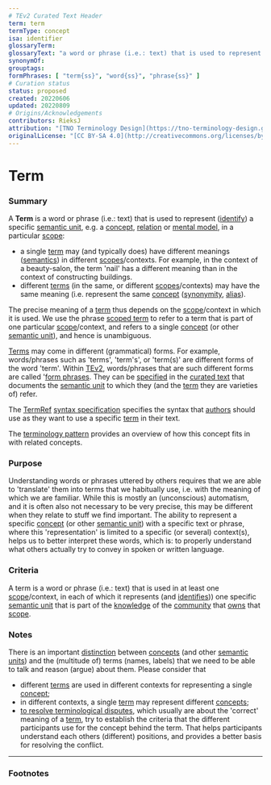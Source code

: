 ```yaml
---
# TEv2 Curated Text Header
term: term
termType: concept
isa: identifier
glossaryTerm:
glossaryText: "a word or phrase (i.e.: text) that is used to represent ([identify](@)) a specific [semantic unit](@) (in some [scope](@))."
synonymOf:
grouptags:
formPhrases: [ "term{ss}", "word{ss}", "phrase{ss}" ]
# Curation status
status: proposed
created: 20220606
updated: 20220809
# Origins/Acknowledgements
contributors: RieksJ
attribution: "[TNO Terminology Design](https://tno-terminology-design.github.io/tev2-specifications/docs)"
originalLicense: "[CC BY-SA 4.0](http://creativecommons.org/licenses/by-sa/4.0/?ref=chooser-v1)"
---
```


# Term

### Summary
A **Term** is a word or phrase (i.e.: text) that is used to represent ([identify](@)) a specific [semantic unit](@), e.g. a [concept](@), [relation](@) or [mental model](@), in a particular [scope](@):

- a single [term](@) may (and typically does) have different meanings ([semantics](@)) in different [scopes](@)/contexts. For example, in the context of a beauty-salon, the term 'nail' has a different meaning than in the context of constructing buildings.
- different [terms](@) (in the same, or different [scopes](@)/contexts) may have the same meaning (i.e. represent the same [concept](@) ([synonymity](https://en.wikipedia.org/wiki/Synonym), [alias](https://www.merriam-webster.com/dictionary/alias)).

The precise meaning of a [term](@) thus depends on the [scope](@)/context in which it is used. We use the phrase [scoped term](@) to refer to a term that is part of one particular [scope](@)/context, and refers to a single [concept](@) (or other [semantic unit](@)), and hence is unambiguous.

[Terms](@) may come in different (grammatical) forms. For example, words/phrases such as 'terms', 'term's', or 'term(s)' are different forms of the word 'term'. Within [TEv2](@), words/phrases that are such different forms are called '[form phrases](@). They can be [specified](#specifying@) in the [curated text](@) that documents the [semantic unit](@) to which they (and the [term](@) they are varieties of) refer.

The [TermRef](@) [syntax specification](/docs/spec-syntax/term-ref-syntax) specifies the syntax that [authors](@) should use as they want to use a specific [term](@) in their text.

The [terminology pattern](pattern:terminology@) provides an overview of how this concept fits in with related concepts.

### Purpose

Understanding words or phrases uttered by others requires that we are able to 'translate' them into terms that we habitually use, i.e. with the meaning of which we are familiar. While this is mostly an (unconscious) automatism, and it is often also not necessary to be very precise, this may be different when they relate to stuff we find important. The ability to represent a specific [concept](@) (or other [semantic unit](@)) with a specific text or phrase, where this 'representation' is limited to a specific (or several) context(s), helps us to better interpret these words, which is: to properly understand what others actually try to convey in spoken or written language.

### Criteria

A term is a word or phrase (i.e.: text) that is used in at least one [scope](@)/context, in each of which it represents (and [identifies](@))) one specific [semantic unit](@) that is part of the [knowledge](@) of the [community](@) that [owns](@) that [scope](@).

### Notes

There is an important [distinction](https://simple.wikipedia.org/wiki/Concept) between [concepts](@) (and other [semantic units](@)) and the (multitude of) terms (names, labels) that we need to be able to talk and reason (argue) about them. Please consider that

* different [terms](@) are used in different contexts for representing a single [concept](@);
* in different contexts, a single [term](@) may represent different [concepts](@);
* [to resolve terminological disputes](http://resolver.tudelft.nl/uuid:964a90da-da81-4d38-9f45-84f3f5fa96b3), which usually are about the 'correct' meaning of a [term](@), try to establish the criteria that the different participants use for the concept behind the term. That helps participants understand each others (different) positions, and provides a better basis for resolving the conflict.

---
### Footnotes

[^1]: WikiPedia has a concise [explanation of concepts](https://en.wikipedia.org/wiki/Concept). We use the term 'concept' as a [mental representation](https://en.wikipedia.org/wiki/Mental_representation).

[^2]: For the difference between 'Concept' and 'Term', see https://simple.wikipedia.org/wiki/Concept.
